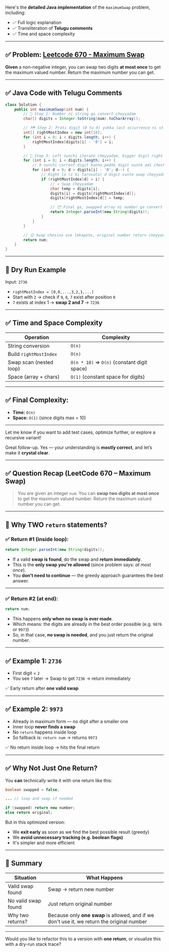 Here's the **detailed Java implementation** of the `maximumSwap` problem, including:

* ✅ Full logic explanation
* ✅ Transliteration of **Telugu comments**
* ✅ Time and space complexity

---

## ✅ Problem: [Leetcode 670 - Maximum Swap](https://leetcode.com/problems/maximum-swap/)

**Given** a non-negative integer, you can swap two digits **at most once** to get the maximum valued number.
Return the maximum number you can get.

---

## ✅ Java Code with Telugu Comments

```java
class Solution {
    public int maximumSwap(int num) {
        // 🧮 Step 1: Number ni string ga convert cheyyadam
        char[] digits = Integer.toString(num).toCharArray();

        // 🗺️ Step 2: Prati digit (0 to 9) yokka last occurrence ni store cheyyadam
        int[] rightMostIndex = new int[10];
        for (int i = 0; i < digits.length; i++) {
            rightMostIndex[digits[i] - '0'] = i;
        }

        // 🔁 Step 3: Left nunchi iterate cheyyadam, bigger digit right side lo vunte swap cheyyadam
        for (int i = 0; i < digits.length; i++) {
            // 9 nunchi current digit kanna pedda digit vunte adi check cheyyali
            for (int d = 9; d > digits[i] - '0'; d--) {
                // Right lo (i ki taruvata) d digit vunte swap cheyyadam
                if (rightMostIndex[d] > i) {
                    // ↔️ Swap cheyyadam
                    char temp = digits[i];
                    digits[i] = digits[rightMostIndex[d]];
                    digits[rightMostIndex[d]] = temp;

                    // 📦 Final ga, swapped array ni number ga convert cheyyadam
                    return Integer.parseInt(new String(digits));
                }
            }
        }

        // 😐 Swap chesina use lekapote, original number return cheyyadam
        return num;
    }
}
```

---

## 🧠 Dry Run Example

Input: `2736`

* `rightMostIndex = [0,0,...,3,2,1,...]`
* Start with `2` → check if `9`, `8`, `7` exist after position `0`
* `7` exists at index 1 → **swap 2 and 7** → `7236`

---

## ✅ Time and Space Complexity

| Operation               | Complexity                                  |
| ----------------------- | ------------------------------------------- |
| String conversion       | `O(n)`                                      |
| Build `rightMostIndex`  | `O(n)`                                      |
| Swap scan (nested loop) | `O(n * 10)` ⇒ `O(n)` (constant digit space) |
| Space (array + chars)   | `O(1)` (constant space for digits)          |

---

## ✅ Final Complexity:

* **Time:** `O(n)`
* **Space:** `O(1)` (since digits max = 10)

---

Let me know if you want to add test cases, optimize further, or explore a recursive variant!





Great follow-up. Yes — your understanding is **mostly correct**, and let’s make it **crystal clear**.

---

## ✅ Question Recap (LeetCode 670 – Maximum Swap)

> You are given an integer `num`.
> You can **swap two digits at most once** to get the maximum valued number.
> Return the maximum valued number you can get.

---

## 🤔 Why TWO `return` statements?

### ✅ Return #1 (inside loop):

```java
return Integer.parseInt(new String(digits));
```

* If a valid **swap is found**, do the swap and **return immediately**.
* This is the **only swap you're allowed** (since problem says: *at most once*).
* You **don't need to continue** — the greedy approach guarantees the best answer.

---

### ✅ Return #2 (at end):

```java
return num;
```

* This happens **only when no swap is ever made**.
* Which means: the digits are already in the best order possible (e.g. `9876` or `9973`)
* So, in that case, **no swap is needed**, and you just return the original number.

---

## ✅ Example 1: `2736`

* First digit = `2`
* You see `7` later → Swap to get `7236` → return immediately

✅ Early return after **one valid swap**

---

## ✅ Example 2: `9973`

* Already in maximum form — no digit after a smaller one
* Inner loop **never finds a swap**
* No `return` happens inside loop
* So fallback is: `return num` → returns `9973`

✅ No return inside loop → hits the final return

---

## ✅ Why Not Just One Return?

You **can** technically write it with one return like this:

```java
boolean swapped = false;

... // loop and swap if needed

if (swapped) return new number;
else return original;
```

But in this optimized version:

* We **exit early** as soon as we find the best possible result (greedy)
* We **avoid unnecessary tracking (e.g. boolean flags)**
* It's simpler and more efficient

---

## 🔁 Summary

| Situation           | What Happens                                                                                |
| ------------------- | ------------------------------------------------------------------------------------------- |
| Valid swap found    | Swap → return new number                                                                    |
| No valid swap found | Just return original number                                                                 |
| Why two returns?    | Because only **one swap** is allowed, and if we don't use it, we return the original number |

---

Would you like to refactor this to a version with **one return**, or visualize this with a dry-run stack trace?



